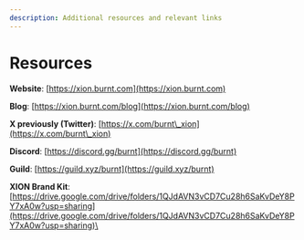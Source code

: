 ```yaml
---
description: Additional resources and relevant links
---
```


# Resources

**Website**: [https://xion.burnt.com](https://xion.burnt.com)

**Blog**: [https://xion.burnt.com/blog](https://xion.burnt.com/blog)

**X previously (Twitter)**: [https://x.com/burnt\_xion](https://x.com/burnt\_xion)

**Discord**: [https://discord.gg/burnt](https://discord.gg/burnt)

**Guild**: [https://guild.xyz/burnt](https://guild.xyz/burnt)

**XION Brand Kit**: [https://drive.google.com/drive/folders/1QJdAVN3vCD7Cu28h6SaKvDeY8PY7xA0w?usp=sharing](https://drive.google.com/drive/folders/1QJdAVN3vCD7Cu28h6SaKvDeY8PY7xA0w?usp=sharing)\
